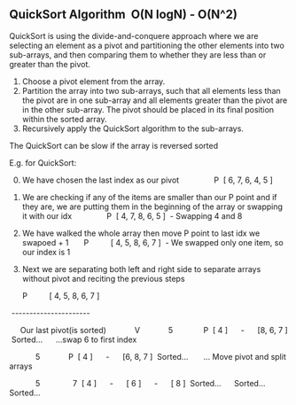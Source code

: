 ## QuickSort Algorithm  O(N logN) - O(N^2)

QuickSort is using the divide-and-conquere approach where we are selecting an element as a pivot and partitioning the other elements into two sub-arrays, and then comparing them to whether they are less than or greater than the pivot.

1. Choose a pivot element from the array.
2. Partition the array into two sub-arrays, such that all elements less than the pivot are in one sub-array and all elements greater than the pivot are in the other sub-array. The pivot should be placed in its final position within the sorted array.
3. Recursively apply the QuickSort algorithm to the sub-arrays.


The QuickSort can be slow if the array is reversed sorted

E.g. for QuickSort:

 0. We have chosen the last index as our pivot
               P
 [ 6, 7, 6, 4, 5 ]

 1. We are checking if any of the items are smaller than our P point and if they are, we are putting them in the beginning of the array or swapping it with our idx
               P
 [ 4, 7, 8, 6, 5 ]
 - Swapping 4 and 8

 2. We have walked the whole array then move P point to last idx we swapoed + 1
      P        
 [ 4, 5, 8, 6, 7 ]
 - We swapped only one item, so our index is 1

 3. Next we are separating both left and right side to separate arrays without pivot and reciting the previous steps

      P        
 [ 4, 5, 8, 6, 7 ]

 ----------------------

     Our last pivot(is sorted)
            V
            5              P
 [ 4 ]      -      [8, 6, 7 ]
 Sorted...      ...swap 6 to first index

            5             P
 [ 4 ]      -      [6, 8, 7 ]
 Sorted...       ... Move pivot and split arrays

            5               7
 [ 4 ]      -      [ 6 ]      -      [ 8 ] 
 Sorted...      Sorted...           Sorted...

 




